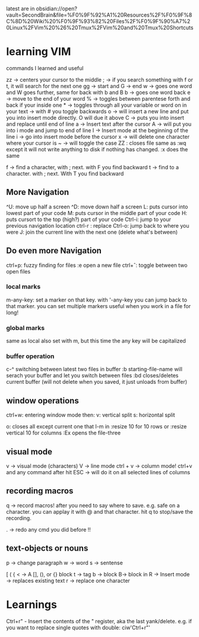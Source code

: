 latest are in obsidian://open?vault=SecondBrain&file=%F0%9F%92%A1%20Resources%2F%F0%9F%8C%8D%20Wiki%20%F0%9F%93%82%20Files%2F%F0%9F%90%A7%20Linux%2FVim%20%26%20Tmux%2FVim%20and%20Tmux%20Shortcuts


# learning VIM

commands I learned and useful

zz -> centers your cursor to the middle
; -> if you search something with f or t, it will search for the next one
gg -> start and G -> end
w -> goes one word and W goes further, same for back with b and B
b -> goes one word back
e -> move to the end of your word
% -> toggles between parentese forth and back if your inside one
\* -> toggles through all your variable or word on in your text -> with  # you toggle backwards
o -> will insert a new line and put you into insert mode directly. O will due it above
C -> puts you into insert and replace until end of line
a -> Insert text after the cursor
A -> will put you into i mode and jump to end of line
I -> Insert mode at the beginning of the line
i -> go into insert mode before the cursor
x -> will delete one character where your cursor is
~ -> will toggle the case
ZZ : closes file same as :wq except it will not write anything to disk if nothing has changed. :x does the same

f -> find a character, with ; next. with F you find backward
t -> find to a character. with ; next. With T you find backward

## More Navigation

^U: move up half a screen
^D: move down half a screen
L: puts cursor into lowest part of your code
M: puts cursor in the middle part of your code
H: puts cursort to the top (high?) part of your code
Ctrl-i: jump to your previous navigation location
ctrl-r : replace
Ctrl-o: jump back to where you were
J: join the current line with the next one (delete what's between)

## Do even more Navigation

ctrl+p: fuzzy finding for files
:e open a new file
ctrl+ˆ: toggle between two open files

### local marks

m-any-key: set a marker on that key. with '-any-key you can jump back to that marker. you can set multiple markers
    useful when you work in a file for long!

### global marks

same as local also set with m, but this time the any key will be capitalized

### buffer operation

c-^ switching between latest two files in buffer
:b starting-file-name <tab> will serach your buffer and let you switch between files
:bd closes/deletes current buffer (will not delete when you saved, it just unloads from buffer)

## window operations

ctrl+w: entering window mode
then:
v: vertical split
s: horizontal split

o: closes all except current one that I-m in
:resize 10 for 10 rows or :resize vertical 10 for columns
:Ex opens the file-three

## visual mode

v -> visual mode (characters)
V -> line mode
ctrl + v -> column mode!
ctrl+v and any command after hit ESC -> will do it on all selected lines of columns

## recording macros

q -> record macros! after you need to say where to save. e.g. safe on a character. you can applay it with @ and that character. hit q to stop/save the recording.

. -> redo any cmd you did before !!

## text-objects or nouns

p -> change paragraph
w -> word
s -> sentense

[ ( { <       -> A [], (), or {} block
t -> tag
b -> block B-> block in
R -> Insert mode -> replaces existing text
r -> replace one character

# Learnings

Ctrl+r" - Insert the contents of the " register, aka the last yank/delete. e.g. if you want to replace single quotes with double: ciw'Ctrl+r"'
